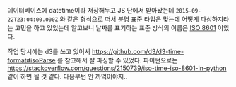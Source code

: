 데이터베이스에 datetime이라 저장해두고 JS 단에서 받아왔는데 `2015-09-22T23:04:00.000Z` 와 같은 형식으로 떠서
분명 표준 타입은 맞는데 어떻게 파싱하지라는 고민을 하고 있었는데 
알고보니 날짜를 표기하는 표준 방식의 이름은 [ISO 8601](https://en.wikipedia.org/wiki/ISO_8601) 이였다.

작업 당시에는 d3를 쓰고 있어서 https://github.com/d3/d3-time-format#isoParse 를 참고해서 잘 파싱할 수 있었다.
파이썬으로는 https://stackoverflow.com/questions/2150739/iso-time-iso-8601-in-python 같이 하면 될 것 같다.
다음부턴 안 까먹어야지..
